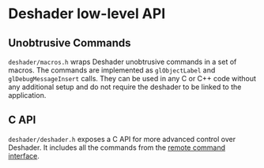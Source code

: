 # Deshader low-level API

## Unobtrusive Commands

`deshader/macros.h` wraps Deshader unobtrusive commands in a set of macros. The commands are implemented as `glObjectLabel` and `glDebugMessageInsert` calls. They can be used in any C or C++ code without any additional setup and do not require the deshader to be linked to the application.

## C API

`deshader/deshader.h` exposes a C API for more advanced control over Deshader. It includes all the commands from the [remote command interface](Commands.md).